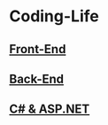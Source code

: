 # Coding-Life

## [Front-End](https://github.com/Dream4ever/Coding-Life/blob/master/Front-End/Front-End.md)

## [Back-End](https://github.com/Dream4ever/Coding-Life/blob/master/Back-End/Back-End.md)

## [C# & ASP.NET](https://github.com/Dream4ever/Coding-Life/blob/master/C%23%20&%20ASP.NET/01.%20C%23%20Basics%20for%20Beginners.md)
